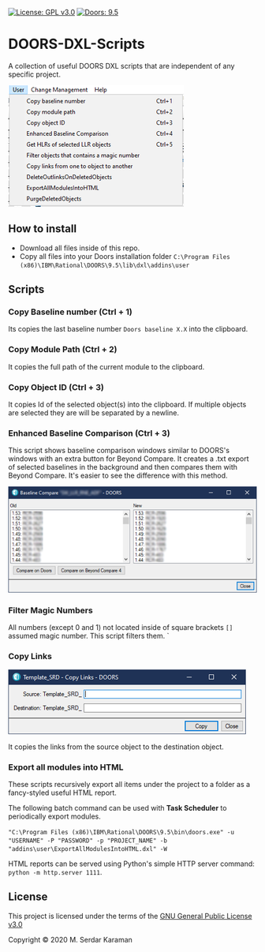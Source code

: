 [![License: GPL v3.0](https://img.shields.io/badge/license-GPL%20v3.0-green.svg)](https://www.gnu.org/licenses/gpl-3.0)
[![Doors: 9.5](https://img.shields.io/badge/Doors-9.5-blue.svg)](https://www.gnu.org/licenses/gpl-3.0)

# DOORS-DXL-Scripts

A collection of useful DOORS DXL scripts that are independent of any specific project.

![User Tab](images/User_tab.png)

## How to install

- Download all files inside of this repo.
- Copy all files into your Doors installation folder ```C:\Program Files (x86)\IBM\Rational\DOORS\9.5\lib\dxl\addins\user```

## Scripts

### Copy Baseline number (Ctrl + 1)

Its copies the last baseline number ```Doors baseline X.X``` into the clipboard.

### Copy Module Path (Ctrl + 2)

It copies the full path of the current module to the clipboard.

### Copy Object ID (Ctrl + 3)

It copies Id of the selected object(s) into the clipboard. If multiple objects are selected they are will be separated by a newline.

### Enhanced Baseline Comparison (Ctrl + 3)

This script shows baseline comparison windows similar to DOORS's windows with an extra button for Beyond Compare. It creates a .txt export of selected baselines in the background and then compares them with Beyond Compare. It's easier to see the difference with this method.  

![Baseline Comparison Tool](images/BaselineComparisonGUI.png)

### Filter Magic Numbers

All numbers (except 0 and 1) not located inside of square brackets ```[]``` assumed magic number. This script filters them. `

### Copy Links

![Copy Links Tool](images/Copy_links.png)

It copies the links from the source object to the destination object.

### Export all modules into HTML

These scripts recursively export all items under the project to a folder as a fancy-styled useful HTML report.

The following batch command can be used with **Task Scheduler** to periodically export modules.

```"C:\Program Files (x86)\IBM\Rational\DOORS\9.5\bin\doors.exe" -u "USERNAME" -P "PASSWORD" -p "PROJECT_NAME" -b "addins\user\ExportAllModulesIntoHTML.dxl" -W```

HTML reports can be served using Python's simple HTTP server command: ```python -m http.server 1111```.

## License

This project is licensed under the terms of the  [GNU General Public License v3.0](https://choosealicense.com/licenses/gpl-3.0/)

Copyright © 2020 M. Serdar Karaman
